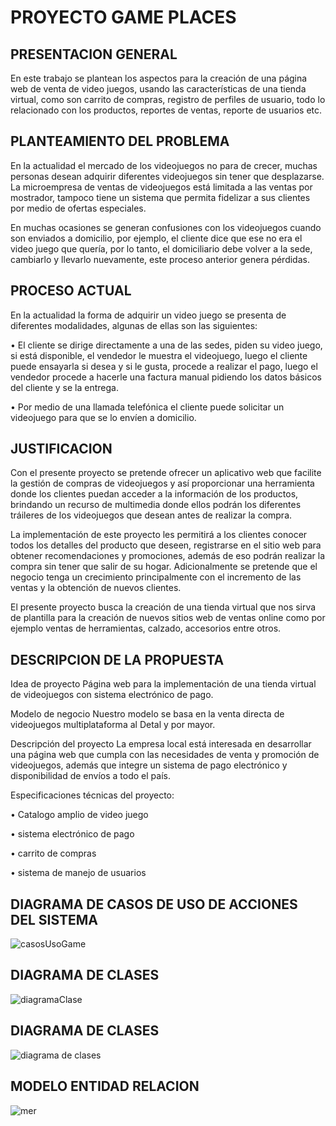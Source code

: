 # PROYECTO GAME PLACES

## PRESENTACION GENERAL

En este trabajo se plantean los aspectos para la creación de una página web de venta de video juegos, usando las características de una tienda virtual, como son carrito de compras, registro de perfiles de usuario, todo lo relacionado con los productos, reportes de ventas, reporte de usuarios etc.

## PLANTEAMIENTO DEL PROBLEMA

En la actualidad el mercado de los videojuegos no para de crecer, muchas personas desean adquirir diferentes videojuegos sin tener que desplazarse. La microempresa de ventas de videojuegos está limitada a las ventas por mostrador, tampoco tiene un sistema que permita fidelizar a sus clientes por medio de ofertas especiales.

En muchas ocasiones se generan confusiones con los videojuegos cuando son enviados a domicilio, por ejemplo, el cliente dice que ese no era el video juego que quería, por lo tanto, el domiciliario debe volver a la sede, cambiarlo y llevarlo nuevamente, este proceso anterior genera pérdidas.

## PROCESO ACTUAL

En la actualidad la forma de adquirir un video juego se presenta de diferentes modalidades, algunas de ellas son las siguientes: 

•	El cliente se dirige directamente a una de las sedes, piden su video juego, si está disponible, el vendedor le muestra el videojuego, luego el cliente puede ensayarla si desea y si le gusta, procede a realizar el pago, luego el vendedor procede a hacerle una factura manual pidiendo los datos básicos del cliente y se la entrega.

•	Por medio de una llamada telefónica el cliente puede solicitar un videojuego para que se lo envíen a domicilio.

## JUSTIFICACION

Con el presente proyecto se pretende ofrecer un aplicativo web que facilite la gestión de compras de videojuegos y así proporcionar una herramienta donde los clientes puedan acceder a la información de los productos, brindando un recurso de multimedia donde ellos podrán los diferentes tráileres de los videojuegos que desean antes de realizar la compra.

La implementación de este proyecto les permitirá a los clientes conocer todos los detalles del producto que deseen, registrarse en el sitio web para obtener recomendaciones y promociones, además de eso podrán realizar la compra sin tener que salir de su hogar. 
Adicionalmente se pretende que el negocio tenga un crecimiento principalmente con el incremento de las ventas y la obtención de nuevos clientes.

El presente proyecto busca la creación de una tienda virtual que nos sirva de plantilla para la creación de nuevos sitios web de ventas online como por ejemplo ventas de herramientas, calzado, accesorios entre otros.

## DESCRIPCION DE LA PROPUESTA 

Idea de proyecto 
Página web para la implementación de una tienda virtual de videojuegos con sistema electrónico de pago.

Modelo de negocio 
Nuestro modelo se basa en la venta directa de videojuegos multiplataforma al Detal y por mayor.

Descripción del proyecto
La empresa local está interesada en desarrollar una página web que cumpla con las necesidades de venta y promoción de videojuegos, además que integre un sistema de pago electrónico y disponibilidad de envíos a todo el país.
 
Especificaciones técnicas del proyecto:

•	Catalogo amplio de video juego

•	sistema electrónico de pago

•	carrito de compras

•	sistema de manejo de usuarios

## DIAGRAMA DE CASOS DE USO DE ACCIONES DEL SISTEMA 

![casosUsoGame](https://user-images.githubusercontent.com/49279007/57081348-227f5d80-6cba-11e9-8314-a68f31b4539c.png)

## DIAGRAMA DE CLASES

![diagramaClase](https://user-images.githubusercontent.com/49279007/57081452-58bcdd00-6cba-11e9-9576-1f6bac2257e9.png)

## DIAGRAMA DE CLASES 

![diagrama de clases](https://user-images.githubusercontent.com/49279007/59578134-6bce1580-908c-11e9-8179-839dbf3e7206.PNG)

## MODELO ENTIDAD RELACION
![mer](https://user-images.githubusercontent.com/49279007/59578149-78526e00-908c-11e9-91ff-0844f064da64.PNG)

